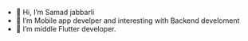 - 👋 Hi, I’m Samad jabbarli
- 👀 I’m Mobile app develper and interesting with Backend develoment
- 🌱 I’m middle Flutter developer.
<!---
samed-java/samed-java is a ✨ special ✨ repository because its `README.md` (this file) appears on your GitHub profile.
You can click the Preview link to take a look at your changes.
--->
